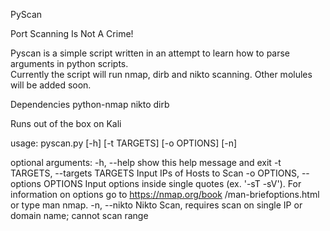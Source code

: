 

PyScan



Port Scanning Is Not A Crime!


Pyscan is a simple script written in an attempt to learn how to parse arguments in python scripts.  
Currently the script will run nmap, dirb and nikto scanning.  Other molules will be added soon.


Dependencies
python-nmap
nikto
dirb

Runs out of the box on Kali


usage: pyscan.py [-h] [-t TARGETS] [-o OPTIONS] [-n]

optional arguments:
  -h, --help            show this help message and exit
  -t TARGETS, --targets TARGETS
                        Input IPs of Hosts to Scan
  -o OPTIONS, --options OPTIONS
                        Input options inside single quotes (ex. '-sT -sV').
                        For information on options go to https://nmap.org/book
                        /man-briefoptions.html or type man nmap.
  -n, --nikto           Nikto Scan, requires scan on single IP or domain name;
                        cannot scan range
